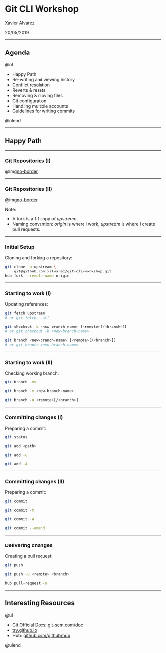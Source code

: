 # Git CLI Workshop

Xavier Alvarez

20/05/2019

---

## Agenda

@ol[](false)

- Happy Path
- Re-writing and viewing history
- Conflict resolution
- Reverts & resets
- Removing & moving files
- Git configuration
- Handling multiple accounts
- Guidelines for writing commits

@olend

---

## Happy Path

---

### Git Repositories (I)

@img[no-border](assets/img/git-upstream-repo.png)

---

### Git Repositories (II)

@img[no-border](assets/img/git-copy-upstream-repo.png)

Note:

- A fork is a 1:1 copy of _upstream_.
- Naming convention: _origin_ is where I work, _upstream_ is where I create pull requests.

---

### Initial Setup

Cloning and forking a repository:

```bash
git clone -o upstream \
    git@github.com:xalvarez/git-cli-workshop.git
hub fork --remote-name origin
```

---

### Starting to work (I)

Updating references:

```bash
git fetch upstream
# or git fetch --all

git checkout -b <new-branch-name> [<remote>[/<branch>]]
# or git checkout -b <new-branch-name>

git branch <new-branch-name> [<remote>[/<branch>]]
# or git branch <new-branch-name>
```

---

### Starting to work (II)

Checking working branch:

```bash
git branch -vv

git branch -m <new-branch-name>

git branch -u <remote>[/<branch>]
```

---

### Committing changes (I)

Preparing a commit:
```bash
git status

git add <path>

git add -u

git add -A
```

---

### Committing changes (II)

Preparing a commit:
```bash
git commit

git commit -m

git commit -a

git commit --amend
```

---

### Delivering changes

Creating a pull request:
```bash
git push

git push -u <remote> <branch>

hub pull-request -o
```

---

## Interesting Resources

@ul[](false)

- Git Official Docs: [git-scm.com/doc](https://git-scm.com/doc)
- [try.github.io](http://try.github.io)
- Hub: [github.com/github/hub](https://github.com/github/hub)

@ulend